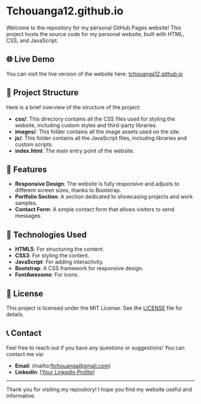 # Tchouanga12.github.io

Welcome to the repository for my personal GitHub Pages website! This project hosts the source code for my personal website, built with HTML, CSS, and JavaScript.

## 🌐 Live Demo

You can visit the live version of the website here: [tchouanga12.github.io](https://tchouanga12.github.io/)

## 📂 Project Structure

Here is a brief overview of the structure of the project:


- **css/**: This directory contains all the CSS files used for styling the website, including custom styles and third-party libraries.
- **images/**: This folder contains all the image assets used on the site.
- **js/**: This folder contains all the JavaScript files, including libraries and custom scripts.
- **index.html**: The main entry point of the website.

## 🚀 Features

- **Responsive Design**: The website is fully responsive and adjusts to different screen sizes, thanks to Bootstrap.
- **Portfolio Section**: A section dedicated to showcasing projects and work samples.
- **Contact Form**: A simple contact form that allows visitors to send messages.

## 🔧 Technologies Used

- **HTML5**: For structuring the content.
- **CSS3**: For styling the content.
- **JavaScript**: For adding interactivity.
- **Bootstrap**: A CSS framework for responsive design.
- **FontAwesome**: For icons.

## 📄 License

This project is licensed under the MIT License. See the [LICENSE](LICENSE) file for details.

## 📞 Contact

Feel free to reach out if you have any questions or suggestions! You can contact me via:

- **Email**: (mailto:ftchouanga@gmail.com)
- **LinkedIn**: [[Your LinkedIn Profile](https://www.linkedin.com/in/tchouanga-franck-ai/)]

---

Thank you for visiting my repository! I hope you find my website useful and informative.



